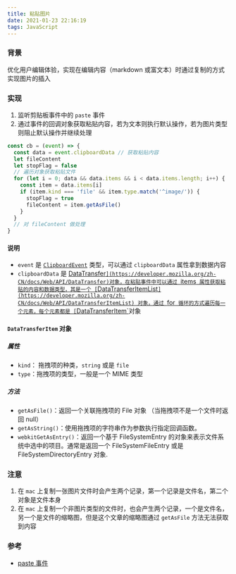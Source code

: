 ```yaml
---
title: 粘贴图片
date: 2021-01-23 22:16:19
tags: JavaScript
---
```


### 背景

优化用户编辑体验，实现在编辑内容（markdown 或富文本）时通过复制的方式实现图片的插入

### 实现

1. 监听剪贴板事件中的 `paste` 事件
2. 通过事件的回调对象获取粘贴内容，若为文本则执行默认操作，若为图片类型则阻止默认操作并继续处理

```js
const cb = (event) => {
  const data = event.clipboardData // 获取粘贴内容
  let fileContent
  let stopFlag = false
  // 遍历对象获取粘贴文件
  for (let i = 0; data && data.items && i < data.items.length; i++) {
    const item = data.items[i]
    if (item.kind === 'file' && item.type.match('^image/')) {
      stopFlag = true
      fileContent = item.getAsFile()
    }
  }
  // 对 fileContent 做处理
}
```

#### 说明

- `event` 是 [`ClipboardEvent`](https://developer.mozilla.org/zh-CN/docs/Web/API/ClipboardEvent) 类型，可以通过 `clipboardData` 属性拿到数据内容
- `clipboardData` 是 [ DataTransfer`](https://developer.mozilla.org/zh-CN/docs/Web/API/DataTransfer)对象，在粘贴事件中可以通过 `items` 属性获取粘贴的内容和数据类型，其是一个 [`DataTransferItemList`](https://developer.mozilla.org/zh-CN/docs/Web/API/DataTransferItemList) 对象，通过 `for` 循环的方式遍历每一个元素，每个元素都是 [`DataTransferItem`](https://developer.mozilla.org/zh-CN/docs/Web/API/DataTransferItem)对象

#### `DataTransferItem` 对象

##### 属性

- `kind`： 拖拽项的种类，`string` 或是 `file`
- `type`：拖拽项的类型，一般是一个 MIME 类型

##### 方法

- `getAsFile()`：返回一个关联拖拽项的 File 对象 （当拖拽项不是一个文件时返回 null）
- `getAsString()`：使用拖拽项的字符串作为参数执行指定回调函数。
- `webkitGetAsEntry()`：返回一个基于 FileSystemEntry 的对象来表示文件系统中选中的项目。通常是返回一个 FileSystemFileEntry 或是 FileSystemDirectoryEntry 对象.

### 注意

1. 在 `mac` 上复制一张图片文件时会产生两个记录，第一个记录是文件名，第二个对象是文件本身
2. 在 `mac` 上复制一个非图片类型的文件时，也会产生两个记录，一个是文件名，另一个是文件的缩略图，但是这个文章的缩略图通过 `getAsFile` 方法无法获取到内容

### 参考

- [paste 事件](https://developer.mozilla.org/zh-CN/docs/Web/Events/paste)
